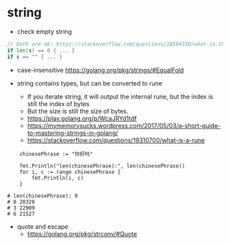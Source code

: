 # string
* check empty string
```go
// both are ok: https://stackoverflow.com/questions/18594330/what-is-the-best-way-to-test-for-an-empty-string-in-go
if len(s) == 0 { ... }
if s == "" { ... }
```
* case-insensitive
https://golang.org/pkg/strings/#EqualFold

* string contains types, but can be converted to rune
  * If you iterate string, it will output the internal rune, but the index is still the index of bytes
  * But the size is still the size of bytes.
  * https://play.golang.org/p/WcaJRYd1tdf
  * https://mymemorysucks.wordpress.com/2017/05/03/a-short-guide-to-mastering-strings-in-golang/
  * https://stackoverflow.com/questions/19310700/what-is-a-rune
```
	chinesePhrase := "你好吗"

	fmt.Println("len(chinesePhrase):", len(chinesePhrase))
	for i, c := range chinesePhrase {
		fmt.Println(i, c)
	}

# len(chinesePhrase): 9
# 0 20320
# 3 22909
# 6 21527
```

* quote and escape
  * https://golang.org/pkg/strconv/#Quote
